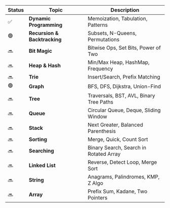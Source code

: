
| Status | Topic                      | Description                              |
|--------|----------------------------|------------------------------------------|
| ✅     | **Dynamic Programming**     | Memoization, Tabulation, Patterns        |
| 🟢     | **Recursion & Backtracking**| Subsets, N-Queens, Permutations          |
| 🔜     | **Bit Magic**               | Bitwise Ops, Set Bits, Power of Two      |
| 🔜     | **Heap & Hash**             | Min/Max Heap, HashMap, Frequency         |
| 🔜     | **Trie**                    | Insert/Search, Prefix Matching           |
| 🟢     | **Graph**                   | BFS, DFS, Dijkstra, Union-Find           |
| 🔜     | **Tree**                    | Traversals, BST, AVL, Binary Tree Paths  |
| 🔜     | **Queue**                   | Circular Queue, Deque, Sliding Window    |
| 🔜     | **Stack**                   | Next Greater, Balanced Parenthesis       |
| 🔜     | **Sorting**                 | Merge, Quick, Count Sort                 |
| 🔜     | **Searching**               | Binary Search, Search in Rotated Array   |
| 🔜     | **Linked List**             | Reverse, Detect Loop, Merge Sort         |
| 🔜     | **String**                  | Anagrams, Palindromes, KMP, Z Algo       |
| 🔜     | **Array**                   | Prefix Sum, Kadane, Two Pointers         |

